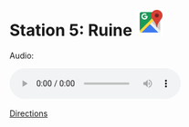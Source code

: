 
# Station 5: Ruine <a href="https://www.google.com/maps/dir/?api=1&travelmode=walking&destination=47.8004857,13.021386"><img src="assets/google-maps.svg" width="48" height="48"></a>

Audio: 

<audio controls>
  <source src="https://github.com/kipppunkte/kipppunkte/raw/gh-pages/assets/5_Ruine.mp3" type="audio/mpeg">
  Your browser does not support the audio tag.
</audio>


[Directions](https://www.google.com/maps/dir/?api=1&travelmode=walking&destination=47.8004857,13.021386)